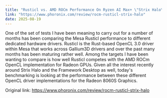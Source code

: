 ```yaml
---
title: "Rusticl vs. AMD ROCm Performance On Ryzen AI Max+ \"Strix Halo\""
link: "https://www.phoronix.com/review/rocm-rusticl-strix-halo"
date: 2025-08-19
---
```


One of the set of tests I have been meaning to carry out for a number of months has been comparing the Mesa Rusticl performance to different dedicated hardware drivers. Rusticl is the Rust-based OpenCL 3.0 driver within Mesa that works across Gallium3D drivers and over the past many months has been maturing rather well. Among the targets I have been wanting to compare is how well Rusticl competes with the AMD ROCm OpenCL implementation for Radeon GPUs. Given all the interest recently around Strix Halo and the Framework Desktop as well, today's benchmarking is looking at the performance between these different OpenCL driver implementations for the Radeon 8060S Graphics.

Original link: https://www.phoronix.com/review/rocm-rusticl-strix-halo